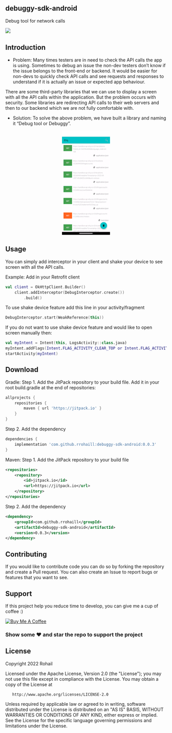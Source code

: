 debuggy-sdk-android
-------------
Debug tool for network calls

[![](https://jitpack.io/v/rrohaill/debuggy-sdk-android.svg)](https://jitpack.io/#rrohaill/debuggy-sdk-android)

Introduction
--------
* Problem: 
Many times testers are in need to check the API calls the app is using. Sometimes to debug an issue the non-dev testers don’t know if the issue belongs to the front-end or backend. It would be easier for non-devs to quickly check API calls and see requests and responses to understand if it is actually an issue or expected app behaviour.

There are some third-party libraries that we can use to display a screen with all the API calls within the application. But the problem occurs with security. Some libraries are redirecting API calls to their web servers and then to our backend which we are not fully comfortable with.

* Solution: 
To solve the above problem, we have built a library and naming it “Debug tool or Debuggy”.

<p align="center">
<img src="/appUI.gif?raw=true" width="150" />
</p>

Usage
--------
You can simply add interceptor in your client and shake your device to see screen with all the API calls.

Example:
Add in your Retrofit client
```kotlin
val client = OkHttpClient.Builder()
    client.addInterceptor(DebugInterceptor.create())
        .build()
```

To use shake device feature add this line in your activity/fragment
```kotlin
DebugInterceptor.start(WeakReference(this))
```

If you do not want to use shake device feature and would like to open screen manually then:
```kotlin
val myIntent = Intent(this, LogsActivity::class.java)
myIntent.addFlags(Intent.FLAG_ACTIVITY_CLEAR_TOP or Intent.FLAG_ACTIVITY_REORDER_TO_FRONT)
startActivity(myIntent)
```

Download
--------

Gradle:
Step 1. Add the JitPack repository to your build file.
Add it in your root build.gradle at the end of repositories:
```groovy
allprojects {
	repositories {
		maven { url 'https://jitpack.io' }
	}
}
```
Step 2. Add the dependency
```groovy
dependencies {
    implementation 'com.github.rrohaill:debuggy-sdk-android:0.0.3'
}
```

Maven:
Step 1. Add the JitPack repository to your build file
```xml
<repositories>
    <repository>
        <id>jitpack.io</id>
        <url>https://jitpack.io</url>
    </repository>
</repositories>
```
Step 2. Add the dependency
```xml
<dependency>
    <groupId>com.github.rrohaill</groupId>
    <artifactId>debuggy-sdk-android</artifactId>
    <version>0.0.3</version>
</dependency>
```

Contributing
-----------
If you would like to contribute code you can do so by forking the repository and create a Pull request. You can also create an Issue to report bugs or features that you want to see.

Support
-------
If this project help you reduce time to develop, you can give me a cup of coffee :)

<a href="https://www.buymeacoffee.com/rrohaill" target="_blank"><img src="https://bmc-cdn.nyc3.digitaloceanspaces.com/BMC-button-images/custom_images/orange_img.png" alt="Buy Me A Coffee" style="height: auto !important;width: auto !important;" ></a>

### Show some :heart: and star the repo to support the project

License
-------
Copyright 2022 Rohail

   Licensed under the Apache License, Version 2.0 (the "License");
   you may not use this file except in compliance with the License.
   You may obtain a copy of the License at

       http://www.apache.org/licenses/LICENSE-2.0

   Unless required by applicable law or agreed to in writing, software
   distributed under the License is distributed on an "AS IS" BASIS,
   WITHOUT WARRANTIES OR CONDITIONS OF ANY KIND, either express or implied.
   See the License for the specific language governing permissions and
   limitations under the License.
